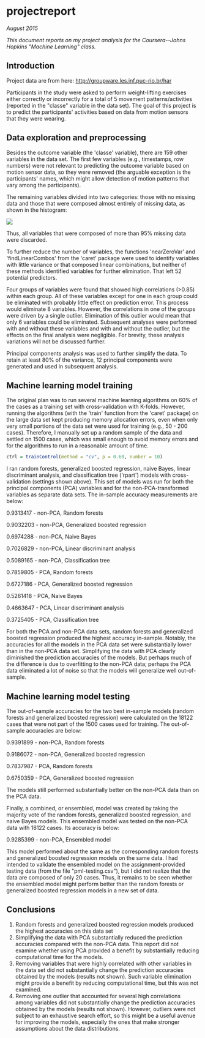 # projectreport

*August 2015*

*This document reports on my project analysis for the Coursera--Johns Hopkins "Machine Learning" class.*


## Introduction

Project data are from here:  <http://groupware.les.inf.puc-rio.br/har>

Participants in the study were asked to perform weight-lifting exercises either correctly or incorrectly for a total of 5 movement patterns/activities (reported in the "classe" variable in the data set).  The goal of this project is to predict the participants' activities based on data from motion sensors that they were wearing.


## Data exploration and preprocessing



Besides the outcome variable (the 'classe' variable), there are 159 other variables in the data set.  The first few variables (e.g., timestamps, row numbers) were not relevant to predicting the outcome variable based on motion sensor data, so they were removed (the arguable exception is the participants' names, which might allow detection of motion patterns that vary among the participants).

The remaining variables divided into two categories:  those with no missing data and those that were composed almost entirely of missing data, as shown in the histogram:

![](projectreport_files/figure-html/unnamed-chunk-2-1.png) 

Thus, all variables that were composed of more than 95% missing data were discarded.



To further reduce the number of variables, the functions 'nearZeroVar' and 'findLinearCombos' from the 'caret' package were used to identify variables with little variance or that composed linear combinations, but neither of these methods identified variables for further elimination.  That left 52 potential predictors.  



Four groups of variables were found that showed high correlations (>0.85) within each group.  All of these variables except for one in each group could be eliminated with probably little effect on prediction error.  This process would eliminate 8 variables.  However, the correlations in one of the groups were driven by a single outlier.  Elimination of this outlier would mean that only 6 variables could be eliminated.  Subsequent analyses were performed with and without these variables and with and without the outlier, but the effects on the final analysis were negligible.  For brevity, these analysis variations will not be discussed further.



Principal components analysis was used to further simplify the data.  To retain at least 80% of the variance, 12 principal components were generated and used in subsequent analysis.


## Machine learning model training



The original plan was to run several machine learning algorithms on 60% of the cases as a training set with cross-validation with K-folds.  However, running the algorithms (with the 'train' function from the 'caret' package) on the large data set kept producing memory allocation errors, even when only very small portions of the data set were used for training (e.g., 50 - 200 cases).  Therefore, I manually set up a random sample of the data and settled on 1500 cases, which was small enough to avoid memory errors and for the algorithms to run in a reasonable amount of time.  


```r
ctrl = trainControl(method = "cv", p = 0.60, number = 10)
```





I ran random forests, generalized boosted regression, naive Bayes, linear discriminant analysis, and classification tree ('rpart') models with cross-validation (settings shown above). This set of models was run for both the principal components (PCA) variables and for the non-PCA-transformed variables as separate data sets.  The in-sample accuracy measurements are below:

0.9313417 - non-PCA, Random forests

0.9032203 - non-PCA, Generalized boosted regression

0.6974288 - non-PCA, Naive Bayes

0.7026829 - non-PCA, Linear discriminant analysis

0.5089165 - non-PCA, Classification tree


0.7859805 - PCA, Random forests

0.6727186 - PCA, Generalized boosted regression

0.5261418 - PCA, Naive Bayes

0.4663647 - PCA, Linear discriminant analysis

0.3725405 - PCA, Classification tree

For both the PCA and non-PCA data sets, random forests and generalized boosted regression produced the highest accuracy in-sample.  Notably, the accuracies for all the models in the PCA data set were substantially lower than in the non-PCA data set.  Simplifying the data with PCA clearly diminished the prediction accuracies of the models.  But perhaps much of the difference is due to overfitting to the non-PCA data; perhaps the PCA data eliminated a lot of noise so that the models will generalize well out-of-sample.


## Machine learning model testing

The out-of-sample accuracies for the two best in-sample models (random forests and generalized boosted regression) were calculated on the 18122 cases that were not part of the 1500 cases used for training.  The out-of-sample accuracies are below:

0.9391899 - non-PCA, Random forests

0.9186072 - non-PCA, Generalized boosted regression

0.7837987 - PCA, Random forests

0.6750359 - PCA, Generalized boosted regression

The models still performed substantially better on the non-PCA data than on the PCA data.



Finally, a combined, or ensembled, model was created by taking the majority vote of the random forests, generalized boosted regression, and naive Bayes models.  This ensembled model was tested on the non-PCA data with 18122 cases.  Its accuracy is below:

0.9285399 - non-PCA, Ensembled model

This model performed about the same as the corresponding random forests and generalized boosted regression models on the same data.  I had intended to validate the ensembled model on the assignment-provided testing data (from the file "pml-testing.csv"), but I did not realize that the data are composed of only 20 cases.  Thus, it remains to be seen whether the ensembled model might perform better than the random forests or generalized boosted regression models in a new set of data.

## Conclusions

1. Random forests and generalized boosted regression models produced the highest accuracies on this data set
2. Simplifying the data with PCA substantially reduced the prediction accuracies compared with the non-PCA data.  This report did not examine whether using PCA provided a benefit by substantially reducing computational time for the models.
3. Removing variables that were highly correlated with other variables in the data set did not substantially change the prediction accuracies obtained by the models (results not shown).  Such variable elimination might provide a benefit by reducing computational time, but this was not examined.
4. Removing one outlier that accounted for several high correlations among variables did not substantially change the prediction accuracies obtained by the models (results not shown).  However, outliers were not subject to an exhaustive search effort, so this might be a useful avenue for improving the models, especially the ones that make stronger assumptions about the data distributions.
